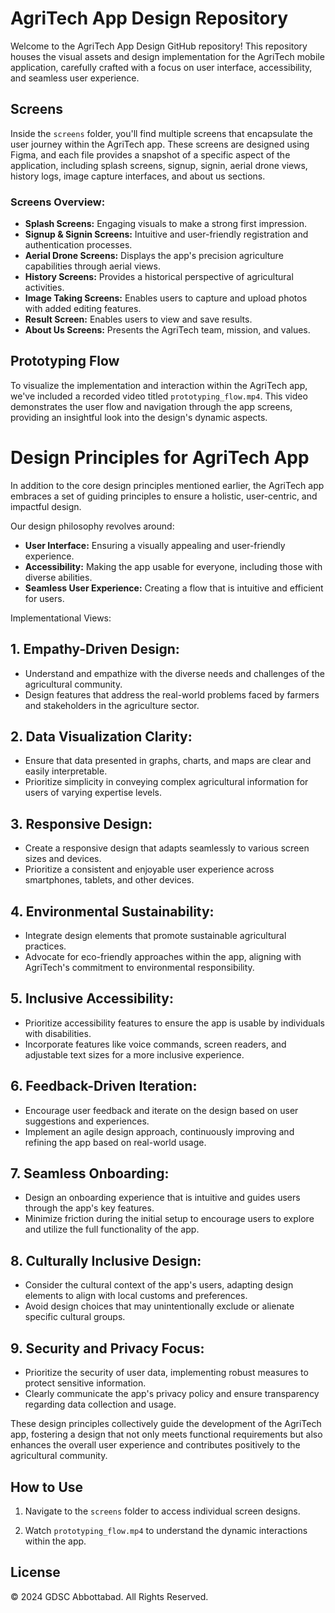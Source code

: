 # AgriTech App Design Repository

Welcome to the AgriTech App Design GitHub repository! This repository houses the visual assets and design implementation for the AgriTech mobile application, carefully crafted with a focus on user interface, accessibility, and seamless user experience.

## Screens

Inside the `screens` folder, you'll find multiple screens that encapsulate the user journey within the AgriTech app. These screens are designed using Figma, and each file provides a snapshot of a specific aspect of the application, including splash screens, signup, signin, aerial drone views, history logs, image capture interfaces, and about us sections.

### Screens Overview:
- **Splash Screens:** Engaging visuals to make a strong first impression.
- **Signup & Signin Screens:** Intuitive and user-friendly registration and authentication processes.
- **Aerial Drone Screens:** Displays the app's precision agriculture capabilities through aerial views.
- **History Screens:** Provides a historical perspective of agricultural activities.
- **Image Taking Screens:** Enables users to capture and upload photos with added editing features.
- **Result Screen:** Enables users to view and save results.
- **About Us Screens:** Presents the AgriTech team, mission, and values.

## Prototyping Flow

To visualize the implementation and interaction within the AgriTech app, we've included a recorded video titled `prototyping_flow.mp4`. This video demonstrates the user flow and navigation through the app screens, providing an insightful look into the design's dynamic aspects.


# Design Principles for AgriTech App

In addition to the core design principles mentioned earlier, the AgriTech app embraces a set of guiding principles to ensure a holistic, user-centric, and impactful design.

Our design philosophy revolves around:
- **User Interface:** Ensuring a visually appealing and user-friendly experience.
- **Accessibility:** Making the app usable for everyone, including those with diverse abilities.
- **Seamless User Experience:** Creating a flow that is intuitive and efficient for users.

Implementational Views:

## 1. **Empathy-Driven Design:**
   - Understand and empathize with the diverse needs and challenges of the agricultural community.
   - Design features that address the real-world problems faced by farmers and stakeholders in the agriculture sector.

## 2. **Data Visualization Clarity:**
   - Ensure that data presented in graphs, charts, and maps are clear and easily interpretable.
   - Prioritize simplicity in conveying complex agricultural information for users of varying expertise levels.

## 3. **Responsive Design:**
   - Create a responsive design that adapts seamlessly to various screen sizes and devices.
   - Prioritize a consistent and enjoyable user experience across smartphones, tablets, and other devices.

## 4. **Environmental Sustainability:**
   - Integrate design elements that promote sustainable agricultural practices.
   - Advocate for eco-friendly approaches within the app, aligning with AgriTech's commitment to environmental responsibility.

## 5. **Inclusive Accessibility:**
   - Prioritize accessibility features to ensure the app is usable by individuals with disabilities.
   - Incorporate features like voice commands, screen readers, and adjustable text sizes for a more inclusive experience.

## 6. **Feedback-Driven Iteration:**
   - Encourage user feedback and iterate on the design based on user suggestions and experiences.
   - Implement an agile design approach, continuously improving and refining the app based on real-world usage.

## 7. **Seamless Onboarding:**
   - Design an onboarding experience that is intuitive and guides users through the app's key features.
   - Minimize friction during the initial setup to encourage users to explore and utilize the full functionality of the app.

## 8. **Culturally Inclusive Design:**
   - Consider the cultural context of the app's users, adapting design elements to align with local customs and preferences.
   - Avoid design choices that may unintentionally exclude or alienate specific cultural groups.

## 9. **Security and Privacy Focus:**
   - Prioritize the security of user data, implementing robust measures to protect sensitive information.
   - Clearly communicate the app's privacy policy and ensure transparency regarding data collection and usage.

These design principles collectively guide the development of the AgriTech app, fostering a design that not only meets functional requirements but also enhances the overall user experience and contributes positively to the agricultural community.

## How to Use

1. Navigate to the `screens` folder to access individual screen designs.

2. Watch `prototyping_flow.mp4` to understand the dynamic interactions within the app.

## License

© 2024 GDSC Abbottabad. All Rights Reserved.
